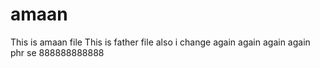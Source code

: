# amaan
This is amaan file
This is father file also
i change again
again again
again phr se
888888888888
